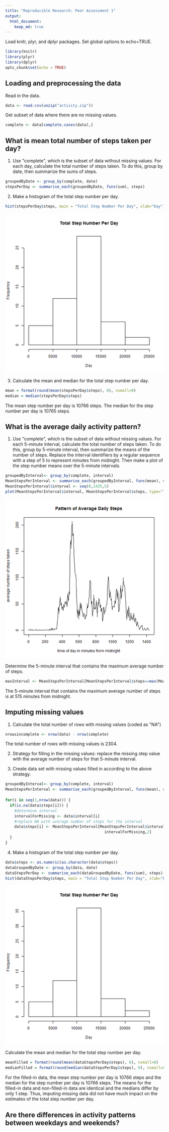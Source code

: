 ```yaml
---
title: "Reproducible Research: Peer Assessment 1"
output: 
  html_document:
    keep_md: true
---
```


Load knitr, plyr, and dplyr packages. Set global options to echo=TRUE.

```r
library(knitr)
library(plyr)
library(dplyr)
opts_chunk$set(echo = TRUE)
```

## Loading and preprocessing the data

Read in the data.

```r
data <- read.csv(unzip("activity.zip"))
```

Get subset of data where there are no missing values.

```r
complete <- data[complete.cases(data),]
```

## What is mean total number of steps taken per day?

1. Use "complete", which is the subset of data without missing values. For each day, calculate the total number of steps taken. To do this, group by date, then summarize the sums of steps.

```r
groupedByDate <- group_by(complete, date)
stepsPerDay <- summarise_each(groupedByDate, funs(sum), steps)
```

2. Make a histogram of the total step number per day.

```r
hist(stepsPerDay$steps, main = "Total Step Number Per Day", xlab="Day")
```

![plot of chunk histogramsteps](figure/histogramsteps-1.png) 

3. Calculate the mean and median for the total step number per day.

```r
mean = format(round(mean(stepsPerDay$steps), 0), nsmall=0)
median = median(stepsPerDay$steps)
```
The mean step number per day is 10766 steps. The median for the step number per day is 10765 steps.

## What is the average daily activity pattern?

1. Use "complete", which is the subset of data without missing values. For each 5-minute interval, calculate the total number of steps taken. To do this, group by 5-minute interval, then summarize the means of the number of steps. Replace the interval identifiers by a regular sequence with a step of 5 to represent minutes from midnight. Then make a plot of the step number means over the 5-minute intervals.


```r
groupedByInterval<- group_by(complete, interval)
MeanStepsPerInterval <- summarise_each(groupedByInterval, funs(mean), steps)
MeanStepsPerInterval$interval <- seq(0,1435,5)
plot(MeanStepsPerInterval$interval, MeanStepsPerInterval$steps, type="l", xlab="time of day in minutes from midnight", ylab = "average number of steps taken", main = "Pattern of Average Daily Steps")
```

![plot of chunk intervalmeans](figure/intervalmeans-1.png) 

Determine the 5-minute interval that contains the maximum average number of steps.

```r
maxInterval <- MeanStepsPerInterval[MeanStepsPerInterval$steps==max(MeanStepsPerInterval$steps), 1]
```
The 5-minute interval that contains the maximum average number of steps is at 515 minutes from midnight.

## Imputing missing values

1. Calculate the total number of rows with missing values (coded as "NA")

```r
nrowsincomplete <- nrow(data) - nrow(complete)
```
The total number of rows with missing values is 2304.

2. Strategy for filling in the missing values: replace the missing step value with the average number of steps for that 5-minute interval.

3. Create data set with missing values filled in according to the above strategy.

```r
groupedByInterval<- group_by(complete, interval)
MeanStepsPerInterval <- summarise_each(groupedByInterval, funs(mean), steps)

for(i in seq(1,nrow(data))) {
  if(is.na(data$steps[i])) {
    #determine interval
    intervalForMissing <- data$interval[i]
    #replace NA with average number of steps for the interval
    data$steps[i] <- MeanStepsPerInterval[MeanStepsPerInterval$interval==
                                            intervalForMissing,2]
  }
}
```

4. Make a histogram of the total step number per day.

```r
data$steps <- as.numeric(as.character(data$steps))
dataGroupedByDate <- group_by(data, date)
dataStepsPerDay <- summarise_each(dataGroupedByDate, funs(sum), steps)
hist(dataStepsPerDay$steps, main = "Total Step Number Per Day", xlab="Day")
```

![plot of chunk histogramstepsfilled](figure/histogramstepsfilled-1.png) 

Calculate the mean and median for the total step number per day.

```r
meanFilled = format(round(mean(dataStepsPerDay$steps), 0), nsmall=0)
medianFilled = format(round(median(dataStepsPerDay$steps), 0), nsmall=0)
```
For the filled-in data, the mean step number per day is 10766 steps and the median for the step number per day is 10766 steps. The means for the filled-in data and non-filled-in data are identical and the medians differ by only 1 step. Thus, imputing missing data did not have much impact on the estimates of the total step number per day.

## Are there differences in activity patterns between weekdays and weekends?
